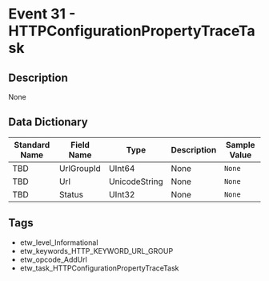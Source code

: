 # Event 31 - HTTPConfigurationPropertyTraceTask

## Description
None

## Data Dictionary
|Standard Name|Field Name|Type|Description|Sample Value|
|---|---|---|---|---|
|TBD|UrlGroupId|UInt64|None|`None`|
|TBD|Url|UnicodeString|None|`None`|
|TBD|Status|UInt32|None|`None`|

## Tags
* etw_level_Informational
* etw_keywords_HTTP_KEYWORD_URL_GROUP
* etw_opcode_AddUrl
* etw_task_HTTPConfigurationPropertyTraceTask